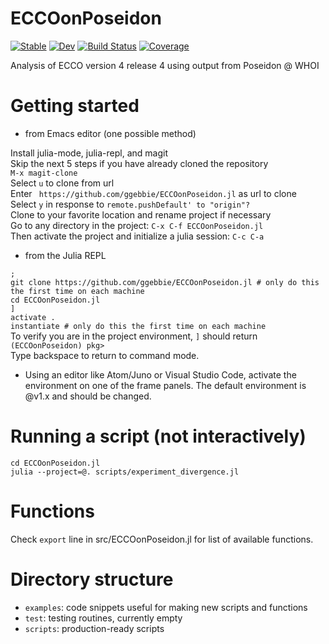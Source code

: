 # ECCOonPoseidon

[![Stable](https://img.shields.io/badge/docs-stable-blue.svg)](https://ggebbie.github.io/ECCOonPoseidon.jl/stable)
[![Dev](https://img.shields.io/badge/docs-dev-blue.svg)](https://ggebbie.github.io/ECCOonPoseidon.jl/dev)
[![Build Status](https://github.com/ggebbie/ECCOonPoseidon.jl/workflows/CI/badge.svg)](https://github.com/ggebbie/ECCOonPoseidon.jl/actions)
[![Coverage](https://codecov.io/gh/ggebbie/ECCOonPoseidon.jl/branch/master/graph/badge.svg)](https://codecov.io/gh/ggebbie/ECCOonPoseidon.jl)

Analysis of ECCO version 4 release 4 using output from Poseidon @ WHOI

# Getting started

* from Emacs editor (one possible method)

Install julia-mode, julia-repl, and magit \
Skip the next 5 steps if you have already cloned the repository \
`M-x magit-clone` \
Select `u` to clone from url\
Enter ` https://github.com/ggebbie/ECCOonPoseidon.jl` as url to clone \
Select `y` in response to `remote.pushDefault' to "origin"?` \
Clone to your favorite location and rename project if necessary \
Go to any directory in the project: `C-x C-f ECCOonPoseidon.jl`\
Then activate the project and initialize a julia session: `C-c C-a`

* from the Julia REPL

`;`\
`git clone https://github.com/ggebbie/ECCOonPoseidon.jl # only do this the first time on each machine`\
`cd ECCOonPoseidon.jl`\
`]`\
`activate .`\
`instantiate # only do this the first time on each machine`\
To verify you are in the project environment, `]` should return `(ECCOonPoseidon) pkg>`\
Type backspace to return to command mode.

* Using an editor like Atom/Juno or Visual Studio Code, activate the environment on one of the frame panels. The default environment is @v1.x and should be changed.

# Running a script (not interactively)

`cd ECCOonPoseidon.jl`\
`julia --project=@. scripts/experiment_divergence.jl`

# Functions
Check `export` line in src/ECCOonPoseidon.jl for list of available functions.

# Directory structure
- `examples`: code snippets useful for making new scripts and functions
- `test`: testing routines, currently empty
- `scripts`: production-ready scripts
